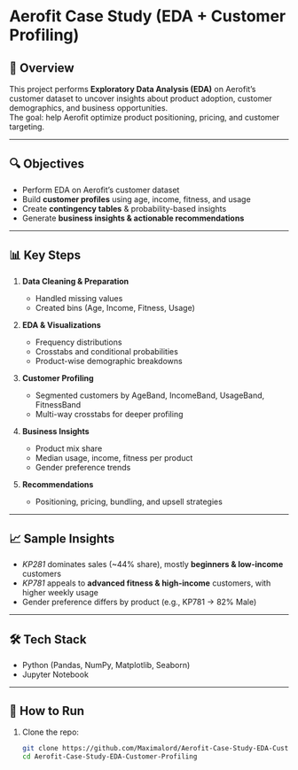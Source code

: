 # Aerofit Case Study (EDA + Customer Profiling)

## 📌 Overview
This project performs **Exploratory Data Analysis (EDA)** on Aerofit’s customer dataset to uncover insights about product adoption, customer demographics, and business opportunities.  
The goal: help Aerofit optimize product positioning, pricing, and customer targeting.

---

## 🔍 Objectives
- Perform EDA on Aerofit’s customer dataset  
- Build **customer profiles** using age, income, fitness, and usage  
- Create **contingency tables** & probability-based insights  
- Generate **business insights & actionable recommendations**

---

## 📊 Key Steps
1. **Data Cleaning & Preparation**  
   - Handled missing values  
   - Created bins (Age, Income, Fitness, Usage)  

2. **EDA & Visualizations**  
   - Frequency distributions  
   - Crosstabs and conditional probabilities  
   - Product-wise demographic breakdowns  

3. **Customer Profiling**  
   - Segmented customers by AgeBand, IncomeBand, UsageBand, FitnessBand  
   - Multi-way crosstabs for deeper profiling  

4. **Business Insights**  
   - Product mix share  
   - Median usage, income, fitness per product  
   - Gender preference trends  

5. **Recommendations**  
   - Positioning, pricing, bundling, and upsell strategies  

---

## 📈 Sample Insights
- *KP281* dominates sales (~44% share), mostly **beginners & low-income** customers  
- *KP781* appeals to **advanced fitness & high-income** customers, with higher weekly usage  
- Gender preference differs by product (e.g., KP781 → 82% Male)  

---

## 🛠️ Tech Stack
- Python (Pandas, NumPy, Matplotlib, Seaborn)  
- Jupyter Notebook  

---

## 🚀 How to Run
1. Clone the repo:  
   ```bash
   git clone https://github.com/Maximalord/Aerofit-Case-Study-EDA-Customer-Profiling.git
   cd Aerofit-Case-Study-EDA-Customer-Profiling
